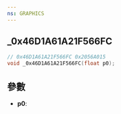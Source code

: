 ```yaml
---
ns: GRAPHICS
---
```

## _0x46D1A61A21F566FC

```c
// 0x46D1A61A21F566FC 0x2056A015
void _0x46D1A61A21F566FC(float p0);
```


## 參數
* **p0**: 

